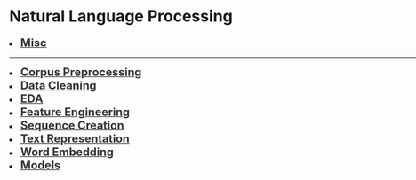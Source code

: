 # Natural Language Processing

<div style='width:1000px;margin:auto'>
<li><a href="./7_NLP_Misc.html"><b style='font-size:20px;color:#333'>Misc</b></a></li>

<hr> 

<li><a href="./2_1_NLP_Preprocessing.html"><b style='font-size:20px;color:#333'>Corpus Preprocessing</b></a></li>

<li><a href="./2_NLP_Data_Cleaning.html"><b style='font-size:20px;color:#333'>Data Cleaning</b></a></li>

<li><a href="./2_2_NLP_EDA.html"><b style='font-size:20px;color:#333'>EDA</b></a></li>

<li><a href="./3_NLP_Feature_Engineering.html"><b style='font-size:20px;color:#333'>Feature Engineering</b></a></li>

<li><a href="./4_NLP_Sequence_Creation.html"><b style='font-size:20px;color:#333'>Sequence Creation</b></a></li>

 
<li><a href="./5_NLP_Text_Representation.html"><b style='font-size:20px;color:#333'>Text Representation</b></a></li>

<li><a href="./6_NLP_Word_Embedding.html"><b style='font-size:20px;color:#333'>Word Embedding</b></a></li>

<li><a href="./8_NLP_Deep_Learning.html"><b style='font-size:20px;color:#333'>Models</b></a></li>

 
</div>
